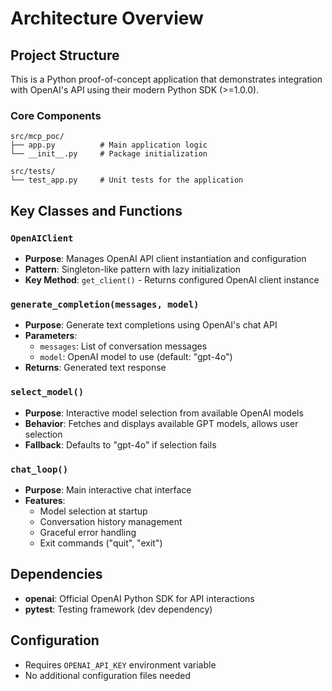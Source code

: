 # Architecture Overview

## Project Structure

This is a Python proof-of-concept application that demonstrates integration with OpenAI's API using their modern Python SDK (>=1.0.0).

### Core Components

```
src/mcp_poc/
├── app.py          # Main application logic
└── __init__.py     # Package initialization

src/tests/
└── test_app.py     # Unit tests for the application
```

## Key Classes and Functions

### `OpenAIClient`
- **Purpose**: Manages OpenAI API client instantiation and configuration
- **Pattern**: Singleton-like pattern with lazy initialization
- **Key Method**: `get_client()` - Returns configured OpenAI client instance

### `generate_completion(messages, model)`
- **Purpose**: Generate text completions using OpenAI's chat API
- **Parameters**:
  - `messages`: List of conversation messages
  - `model`: OpenAI model to use (default: "gpt-4o")
- **Returns**: Generated text response

### `select_model()`
- **Purpose**: Interactive model selection from available OpenAI models
- **Behavior**: Fetches and displays available GPT models, allows user selection
- **Fallback**: Defaults to "gpt-4o" if selection fails

### `chat_loop()`
- **Purpose**: Main interactive chat interface
- **Features**:
  - Model selection at startup
  - Conversation history management
  - Graceful error handling
  - Exit commands ("quit", "exit")

## Dependencies

- **openai**: Official OpenAI Python SDK for API interactions
- **pytest**: Testing framework (dev dependency)

## Configuration

- Requires `OPENAI_API_KEY` environment variable
- No additional configuration files needed

